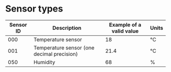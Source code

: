# Sensor types

Sensor ID   | Description                                | Example of a valid value  | Units
------------|--------------------------------------------|---------------------------|-------
000         | Temperature sensor                         | 18                        | °C
001         | Temperature sensor (one decimal precision) | 21.4                      | °C
050         | Humidity                                   | 68                        | %
